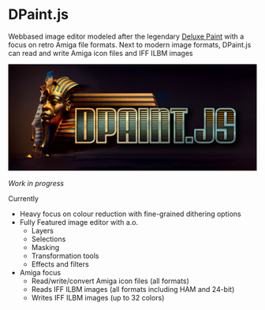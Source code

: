 # DPaint.js
Webbased image editor modeled after the legendary [Deluxe Paint](https://en.wikipedia.org/wiki/Deluxe_Paint) with a focus on retro Amiga file formats.
Next to modern image formats, DPaint.js can read and write Amiga icon files and IFF ILBM images

![DPaint.js](./_img/dpaint-logo.png?raw=true)

*Work in progress*

Currently
 - Heavy focus on colour reduction with fine-grained dithering options
 - Fully Featured image editor with a.o.
   - Layers
   - Selections
   - Masking
   - Transformation tools
   - Effects and filters
 - Amiga focus
   - Read/write/convert Amiga icon files (all formats)
   - Reads IFF ILBM images (all formats including HAM and 24-bit)
   - Writes IFF ILBM images (up to 32 colors)


